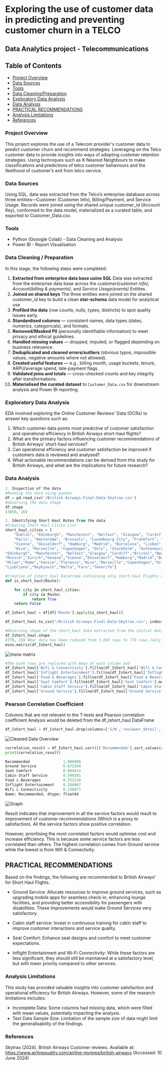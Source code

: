 # Exploring the use of customer data in predicting and preventing customer churn in a TELCO
## Data Analytics project - Telecommunications
## Table of Contents
- [Project Overview](#project-overview)
- [Data Sources](#data-sources)
- [Tools](#tools)
- [Data Cleaning/Preparation](#data-cleaningpreparation)   <!-- the slash is removed -->
- [Exploratory Data Analysis](#exploratory-data-analysis)
- [Data Analysis](#data-analysis)
- [PRACTICAL RECOMMENDATIONS](#practical-recommendations)
- [Analysis Limitations](#analysis-limitations)
- [References](#references)

### Project Overview
This project explores the use of a Telecom provider's customer data to predict customer churn and recommend strategies.
Leveraging on the Telco customer data to provide insights into ways of adopting customer retention strategies.
Using techniques such as K-Nearest Neighbours to make classifications and predictions of telco customer behaviours and the likelihood of customer’s exit from telco service.

### Data Sources
Using SQL, data was extracted from the Telco’s enterprise database across three entities—Customer (Customer Info), Billing/Payment, and Service Usage. Records were joined using the shared unique customer_id (Account Key), conformed to the data model, materialized as a curated table, and exported to Customer_Data.csv.
### Tools 
- Python (Gooogle Colab) - Data Cleaning and Analysis
- Power BI - Report Visualisation

### Data Cleaning / Preparation
In this stage, the following steps were completed:

1. **Extracted from enterprice data base usine SQL** Data was extracted from the enterprise data base across the *customer(customer info)*, *Account(billing & payments)*, and *Service Usage(events)* Entities.
2. **Joined on shared keys** The three entities were joined on the shared customer_id key to build a clean **star-schema** data model for analytical use
4. **Profiled the data** (row counts, nulls, types, distincts) to spot quality issues early.
5. **Standardised columns** — consistent names, data types (dates, numerics, categoricals), and formats.
6. **Removed/Masked PII** (personally identifiable information) to meet privacy and ethical guidelines.
7. **Handled missing values** — dropped, imputed, or flagged depending on business relevance.
8. **Deduplicated and cleaned errors/outliers** (obvious typos, impossible values, negative amounts where not allowed).
9. **Created useful features** — e.g., billing month, usage buckets, tenure, ARPU/average spend, late-payment flags.
10. **Validated joins and totals** — cross-checked counts and key integrity after transformations.
11. **Materialised the curated dataset** to `Customer_Data.csv` for downstream analysis and Power BI reporting.


### Exploratory Data Analysis
EDA involved exploring the Online Customer Reviews' Data (OCRs) to answer key questions such as:

1. Which customer data points most predictive of customer satisfaction and operational efficiency in British Airways short-haul flights?
2. What are the primary factors influencing customer recommendations of British Airways’ short-haul services?
3. Can operational efficiency and customer satisfaction be improved if customers data is reviewed and analysed?
4. What actionable recommendations can be derived from this study for British Airways, and what are the implications for future research?

### Data Analysis
```python
1. Inspection of the data
#Reading the data using pandas
df = pd.read_csv('/British Airways-Final-Data-Skytrax.csv')
#observing the data shape
df.shape
(3850, 16)

2. Identifying Short Haul Rotes from the data
#Creating Short Haul Cities List
short_haul_cities = [
    "Dublin", "Edinburgh", "Manchester", "Belfast", "Glasgow", "Cardiff", "Bristol", "Newcastle", "Cork", "Aberdeen",
    "Paris", "Amsterdam", "Brussels", "Luxembourg City", "Frankfurt", "Berlin", "Munich", "Zurich", "Geneva",
    "Vienna", "Düsseldorf", "Hamburg", "Madrid", "Barcelona", "Lisbon", "Porto", "Milan", "Rome", "Venice", "Florence",
    "Nice", "Marseille", "Copenhagen", "Oslo", "Stockholm", "Gothenburg", "Helsinki", "Prague", "Malta", "Tenerife","Dublin",
"Edinburgh", "Manchester", "Belfast","Glasgow","Cardiff","Bristol","Newcastle","Cork","Aberdeen","Paris","Amsterdam","Brussels","Luxembourg City","Frankfurt","Berlin",
"Munich","Zurich","Geneva","Vienna","Düsseldorf","Hamburg","Madrid","Barcelona","Lisbon","Porto",
"Milan","Rome","Venice","Florence","Nice","Marseille","Copenhagen","Oslo","Stockholm","Gothenburg","Helsinki","Prague","Budapest","Warsaw","Krakow","Bratislava",
"Ljubljana","Reykjavik","Malta","Faro","Tenerife"]

#Creation of Ishort_haul DataFrame containing only short-haul Flights data
def is_short_haul(Route):

    for city in short_haul_cities:
        if city in Route:
            return True
    return False

df_Ishort_haul = df[df['Route'].apply(is_short_haul)]

df_Ishort_haul.to_csv("/British Airways-Final-Data-Skytrax.csv", index=False)

#Observing shape of the short_haul data extracted from the initial data list
df_Ishort_haul.shape
(770, 15) #Our data has been reduced from 3,850 rows to 770 rows (only short-haul flights).
msno.matrix(df_Ishort_haul)
```
![msno matrix](missingno_matrix.png)

```python
#The bank rows are replaced with mean of each column and 
df_Ishort_haul['Wifi & Connectivity'].fillna(df_Ishort_haul['Wifi & Connectivity'].mean(), inplace=True)
df_Ishort_haul['Inflight Entertainment'].fillna(df_Ishort_haul['Inflight Entertainment'].mean(), inplace=True)
df_Ishort_haul['Food & Beverages'].fillna(df_Ishort_haul['Food & Beverages'].mean(), inplace=True)
df_Ishort_haul['Seat Comfort'].fillna(df_Ishort_haul['Seat Comfort'].mean(), inplace=True)
df_Ishort_haul['Cabin Staff Service'].fillna(df_Ishort_haul['Cabin Staff Service'].mean(), inplace=True)
df_Ishort_haul['Ground Service'].fillna(df_Ishort_haul['Ground Service'].mean(), inplace=True)

```

### Pearson Correlation Coefficient
Columns that are not relevant to the T-tests and Pearson correlation coefficient Analysis would be deleted from the df_Ishort_haul DataFrame

```python
df_Ishort_haul = df_Ishort_haul.drop(columns=['S/N','reviewer_detail', 'reviews','Type Of Traveller', 'Route', 'Date Flown', 'Aircraft','Seat Type']
```
![Cleaned Data Overview](missingno_matrix2.png)

```Python
correlation_result = df_Ishort_haul.corr()['Recommended'].sort_values(ascending=False)
print(correlation_result)

Recommended               1.000000
Ground Service            0.675204
Seat Comfort              0.604414
Cabin Staff Service       0.598581
Food & Beverages          0.552210
Inflight Entertainment    0.288967
Wifi & Connectivity       0.238077
Name: Recommended, dtype: float64
```
![Graph](corr_graph..png)

Result indicates that improvement in all the service factors would result to improvement of customer recommendations (Which is a proxy to satisfaction). All the service factors show positive correlation.

However, prioritising the most correlated factors would optimise cost and increase efficiency. This is because some service factors are less correlated than others.
The highest correlation comes from Ground service while the lowest is from Wifi & Connectivity.

## PRACTICAL RECOMMENDATIONS
Based on the findings, the following are recommended to British Airways' for Short Haul Flights.

- Ground Service: Allocate resources to improve ground services, such as upgrading mobile apps for seamless check-in, enhancing lounge facilities, and providing better accessibility for passengers with disabilities. These improvements would make Ground Services very satisfactory.

- Cabin staff service: Invest in continuous training for cabin staff to improve customer interactions and service quality.

- Seat Comfort: Enhance seat designs and comfort to meet customer expectations.

- Inflight Entertainment and Wi-Fi Connectivity: While these factors are less significant, they should still be maintained at a satisfactory level, but with lower priority compared to other services.

### Analysis Limitations
This study has provided valuable insights into customer satisfaction and operational efficiency for British Airways. However, some of the research limitations includes:

- Incomplete Data: Some columns had missing data, which were filled with mean values, potentially impacting the analysis.
- Text Data Sample Size: Limitation of the sample size of data might limit the generalisability of the findings.

### References
Skytrax (2024), British Airways Customer reviews. Available at: https://www.airlinequality.com/airline-reviews/british-airways (Accessed: 10 June 2024)

